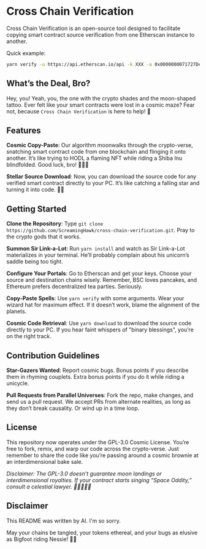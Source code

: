 # Cross Chain Verification

Cross Chain Verification is an open-source tool designed to facilitate copying smart contract source verification from one Etherscan instance to another.

Quick example:

```bash
yarn verify -u https://api.etherscan.io/api -k XXX -a 0x0000000071727De22E5E9d8BAf0edAc6f37da032 -d https://api-sepolia.arbiscan.io/api -e XXX
```

## What’s the Deal, Bro?

Hey, you! Yeah, you, the one with the crypto shades and the moon-shaped tattoo. Ever felt like your smart contracts were lost in a cosmic maze? Fear not, because `Cross Chain Verification` is here to help! 🚀

## Features

**Cosmic Copy-Paste**: Our algorithm moonwalks through the crypto-verse, snatching smart contract code from one blockchain and flinging it onto another. It’s like trying to HODL a flaming NFT while riding a Shiba Inu blindfolded. Good luck, bro! 🌌🔥🚀

**Stellar Source Download**: Now, you can download the source code for any verified smart contract directly to your PC. It’s like catching a falling star and turning it into code. 🌟✨

## Getting Started

**Clone the Repository**: Type `git clone https://github.com/ScreamingHawk/cross-chain-verification.git`. Pray to the crypto gods that it works.

**Summon Sir Link-a-Lot**: Run `yarn install` and watch as Sir Link-a-Lot materializes in your terminal. He’ll probably complain about his unicorn’s saddle being too tight.

**Configure Your Portals**: Go to Etherscan and get your keys. Choose your source and destination chains wisely. Remember, BSC loves pancakes, and Ethereum prefers decentralized tea parties. Seriously.

**Copy-Paste Spells**: Use `yarn verify` with some arguments. Wear your wizard hat for maximum effect. If it doesn’t work, blame the alignment of the planets.

**Cosmic Code Retrieval**: Use `yarn download` to download the source code directly to your PC. If you hear faint whispers of "binary blessings", you’re on the right track.

## Contribution Guidelines

**Star-Gazers Wanted**: Report cosmic bugs. Bonus points if you describe them in rhyming couplets. Extra bonus points if you do it while riding a unicycle.

**Pull Requests from Parallel Universes**: Fork the repo, make changes, and send us a pull request. We accept PRs from alternate realities, as long as they don’t break causality. Or wind up in a time loop.

## License

This repository now operates under the GPL-3.0 Cosmic License. You’re free to fork, remix, and warp our code across the crypto-verse. Just remember to share the code like you’re passing around a cosmic brownie at an interdimensional bake sale.

*Disclaimer: The GPL-3.0 doesn’t guarantee moon landings or interdimensional royalties. If your contract starts singing “Space Oddity,” consult a celestial lawyer. 🎤🌠🌌🚀🔮*

## Disclaimer

This README was written by AI. I'm so sorry.

May your chains be tangled, your tokens ethereal, and your bugs as elusive as Bigfoot riding Nessie! 🌌🦄
